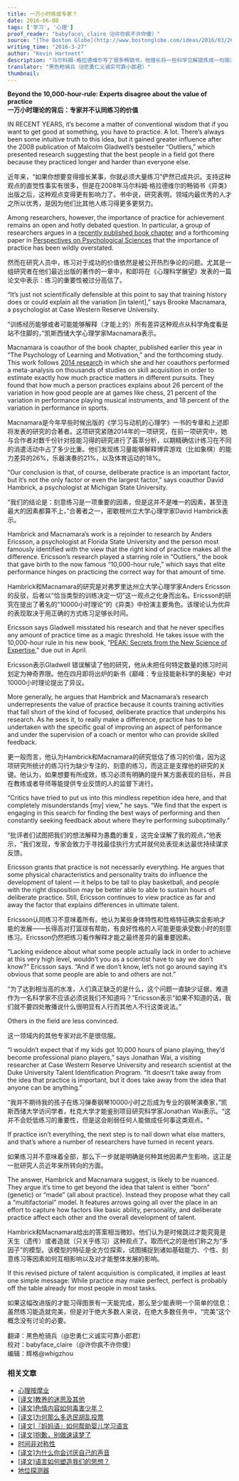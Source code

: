 ```yaml
---
title: 一万小时练成专家？
date: 2016-06-08
tags: ['学习', '心理']
proof_reader: "babyface\_claire（@许你疯不许你傻）"
source: "[The Boston Globe](http://www.bostonglobe.com/ideas/2016/03/26/beyond-hour-rule-experts-disagree-about-value-practice/jYrsmvBqFqdddVa3lKDGnO/story.html)"
writing_time: "2016-3-27"
author: "Kevin Hartnett"
description: "马尔科姆·格拉德维尔写了很多畅销书，他擅长将一些科学见解提炼成一句简洁响亮且令人印象深刻的格言警句，大众喜闻乐见，且乐于传颂，可惜的是，这种格言式的精简往往丢失了重要甚至关键信息，其带来的误解常超出它所带来的教益，本文介绍的只是其中一例。"
translator: "黑色枪骑兵（@忠勇仁义诚实可靠小郎君）"
thumbnail:
---
```


**Beyond the 10,000-hour-rule: Experts disagree about the value of practice**  
**一万小时理论的背后：专家并不认同练习的价值**

IN RECENT YEARS, it’s become a matter of conventional wisdom that if you want to get good at something, you have to practice. A lot. There’s always been some intuitive truth to this idea, but it gained greater influence after the 2008 publication of Malcolm Gladwell’s bestseller “Outliers,” which presented research suggesting that the best people in a field got there because they practiced longer and harder than everyone else.

近年来，“如果你想要变得擅长某事，你就必须大量练习”俨然已成共识。支持这种观点的直觉性事实有很多，但是在2008年马尔科姆·格拉德维尔的畅销书《异类》出版之后，这种观点变得更有影响力了。书中说，研究表明，领域内最优秀的人才之所以优秀，是因为他们比其他人练习得更多更努力。

Among researchers, however, the importance of practice for achievement remains an open and hotly debated question. In particular, a group of researchers argues in a [recently published book chapter](http://www.sciencedirect.com/science/bookseries/00797421) and a forthcoming paper in [Perspectives on Psychological Sciences](http://pps.sagepub.com/) that the importance of practice has been wildly overstated.

然而在研究人员中，练习对于成功的价值依然是被公开热烈争论的问题。尤其是一组研究者在他们最近出版的著作的一章中，和即将在《心理科学展望》发表的一篇论文中表示：练习的重要性被过分高估了。

“It’s just not scientifically defensible at this point to say that training history does or could explain all the variation [in talent],” says Brooke Macnamara, a psychologist at Case Western Reserve University.

“训练经历能够或者可能能够解释（才能上的）所有差异这种观点从科学角度看是站不住脚的，”凯斯西储大学心理学家Macnamara表示。

Macnamara is coauthor of the book chapter, published earlier this year in “The Psychology of Learning and Motivation,” and the forthcoming study. This work follows [2014 research](http://pss.sagepub.com/content/early/2014/06/30/0956797614535810.abstract) in which she and her coauthors performed a meta-analysis on thousands of studies on skill acquisition in order to estimate exactly how much practice matters in different pursuits. They found that how much a person practices explains about 26 percent of the variation in how good people are at games like chess, 21 percent of the variation in performance playing musical instruments, and 18 percent of the variation in performance in sports.

Macnamara是今年早些时候出版的《学习与动机的心理学》一书的专章和上述即将发表的研究的合著者。这项研究紧随2014年的一项研究，在前一项研究中，她与合作者对数千份针对技能习得的研究进行了荟萃分析，以期精确估计练习在不同的消遣活动中占了多少比重。他们发现练习量能够解释博弈游戏（比如象棋）的能力差异的26%，乐器演奏的21%，以及体育运动的18%。

“Our conclusion is that, of course, deliberate practice is an important factor, but it’s not the only factor or even the largest factor,” says coauthor David Hambrick, a psychologist at Michigan State University.

“我们的结论是：刻意练习是一项重要的因素，但是这并不是唯一的因素，甚至连最大的因素都算不上，”合著者之一，密歇根州立大学心理学家David Hambrick表示。

Hambrick and Macnamara’s work is a rejoinder to research by Anders Ericsson, a psychologist at Florida State University and the person most famously identified with the view that the right kind of practice makes all the difference. Ericsson’s research played a starring role in “Outliers,” the book that gave birth to the now famous “10,000-hour rule,” which says that elite performance hinges on practicing the correct way for that amount of time.

Hambrick和Macnamara的研究是对弗罗里达州立大学心理学家Anders Ericsson的反驳，后者以“恰当类型的训练决定一切”这一观点之化身而出名。Ericsson的研究在提出了著名的“10000小时理论”的《异类》中扮演主要角色。该理论认为优异的表现取决于用正确的方式练习足够长时间。

Ericsson says Gladwell misstated his research and that he never specifies any amount of practice time as a magic threshold. He takes issue with the 10,000-hour rule in his new book, “[PEAK: Secrets from the New Science of Expertise](http://www.amazon.com/Peak-Secrets-New-Science-Expertise/dp/0544456238),” due out in April.

Ericsson表示Gladwell 错误解读了他的研究，他从未把任何特定数量的练习时间划定为神奇界限。他在四月即将出炉的新书《巅峰：专业技能新科学的奥秘》中对10000小时理论提出了异议。

More generally, he argues that Hambrick and Macnamara’s research underrepresents the value of practice because it counts training activities that fall short of the kind of focused, deliberate practice that underpins his research. As he sees it, to really make a difference, practice has to be undertaken with the specific goal of improving an aspect of performance and under the supervision of a coach or mentor who can provide skilled feedback.

更一般而言，他认为Hambrick和Macnamara的研究低估了练习的价值，因为这项研究所统计的练习行为缺少专注的、刻意的练习，而这正是支撑他的研究的关键。他认为，如果想要有所成效，练习必须有明确的提升某方面表现的目标，并且在教练或者导师等能提供专业反馈的人的监督下进行。

“Critics have tried to put us into this mindless repetition idea here, and that completely misunderstands [my] view,” he says. “We find that the expert is engaging in this search for finding the best ways of performing and then constantly seeking feedback about where they’re performing suboptimally.”

“批评者们试图把我们的想法解释为愚蠢的重复，这完全误解了我的观点，”他表示，“我们发现，专家会致力于寻找最佳执行方式并就何处表现未达最优持续谋求反馈。

Ericsson grants that practice is not necessarily everything. He argues that some physical characteristics and personality traits do influence the development of talent — it helps to be tall to play basketball, and people with the right disposition may be better able to able to sustain hours of deliberate practice. Still, Ericsson continues to view practice as far and away the factor that explains differences in ultimate talent.

Ericsson认同练习不意味着所有。他认为某些身体特性和性格特征确实会影响才能的发展——长得高对打篮球有帮助，有良好性格的人可能更能承受数小时的刻意练习。Ericsson仍然把练习看作解释才能之最终差异的最重要因素。

“Lacking evidence about what some people actually lack in order to achieve at this very high level, wouldn’t you as a scientist have to say we don’t know?” Ericsson says. “And if we don’t know, let’s not go around saying it’s obvious that some people are able to and others are not.”

“为了达到相当高的水准，人们真正缺乏的是什么，这个问题一直缺少证据，难道作为一名科学家不应该必须说我们不知道吗？”Ericsson表示“如果不知道的话，我们就不要四处散播说什么很明显有人行而其他人不行这类说法。”

Others in the field are less convinced.

这一领域内的其他专家对此不是很信服。

“I wouldn’t expect that if my kids got 10,000 hours of piano playing, they’d become professional piano players,” says Jonathan Wai, a visiting researcher at Case Western Reserve University and research scientist at the Duke University Talent Identification Program. “It doesn’t take away from the idea that practice is important, but it does take away from the idea that anyone can be anything.”

“我并不期待我的孩子在练习弹奏钢琴10000小时之后成为专业的钢琴演奏家，”凯斯西储大学访问学者，杜克大学才能鉴别项目研究科学家Jonathan Wai表示。“这并不会贬低练习的重要性，但是这会削弱任何人能做成任何事这类观点。“

If practice isn’t everything, the next step is to nail down what else matters, and that’s where a number of researchers have turned in recent years.

如果练习并不意味着全部，那么下一步就是明确是何种其他因素产生影响，这正是一批研究人员近年来所转向的方面。

The answer, Hambrick and Macnamara suggest, is likely to be nuanced. They argue it’s time to get beyond the idea that talent is either “born” (genetic) or “made” (all about practice). Instead they propose what they call a “multifactorial” model. It features arrows going all over the place in an effort to capture how factors like basic ability, personality, and deliberate practice affect each other and the overall development of talent.

Hambrick和Macnamara给出的答案相当微妙。他们认为是时候跳过才能究竟是天生（遗传）或者造就（只关乎练习）这种观点了。取而代之的是他们称之为“多因子”的模型。该模型的特征是全方位探索，试图捕捉到诸如基础能力、个性、刻意练习等因素如何互相影响以及对才能整体发展的影响。

If this revised picture of talent acquisition is complicated, it implies at least one simple message: While practice may make perfect, perfect is probably off the table already for most people in most tasks.

如果这幅改进版的才能习得图景有一天能完成，那么至少能表明一个简单的信息：虽然练习能造就完美，但是对于绝大多数人来说，在绝大多数任务中，“完美”这个概念没有讨论的必要。


翻译：黑色枪骑兵（@忠勇仁义诚实可靠小郎君）  
校对：babyface\_claire（@许你疯不许你傻）  
编辑：辉格@whigzhou


### 相关文章

* [心理按摩业](https://headsalon.org/archives/7767.html "心理按摩业")
* [[译文]教养的迷思及其他](https://headsalon.org/archives/7476.html "[译文]教养的迷思及其他")
* [[译文]色情内容如何毒害少年？](https://headsalon.org/archives/7470.html "[译文]色情内容如何毒害少年？")
* [[译文]为何那么多选民胡乱投票](https://headsalon.org/archives/7402.html "[译文]为何那么多选民胡乱投票")
* [[译文]『妈妈语』如何帮助婴儿学习语言](https://headsalon.org/archives/7245.html "[译文]『妈妈语』如何帮助婴儿学习语言")
* [[译文]抱歉，别做速读梦了](https://headsalon.org/archives/7086.html "[译文]抱歉，别做速读梦了")
* [时间非对称性](https://headsalon.org/archives/7193.html "时间非对称性")
* [[译文]为什么你会讨厌自己的声音](https://headsalon.org/archives/6967.html "[译文]为什么你会讨厌自己的声音")
* [[译文]语言如何塑造我们的思想？](https://headsalon.org/archives/6960.html "[译文]语言如何塑造我们的思想？")
* [地位探测器](https://headsalon.org/archives/7111.html "地位探测器")
